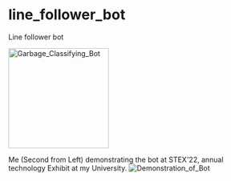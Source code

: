 # line_follower_bot
Line follower bot

<img src="https://user-images.githubusercontent.com/76748505/194532682-078ccc6a-8b73-4dcb-8e10-b11cbfd06ba3.JPG" alt="Garbage_Classifying_Bot" width="200"/>

Me (Second from Left) demonstrating the bot at STEX'22, annual technology Exhibit at my University.
![Demonstration_of_Bot](https://user-images.githubusercontent.com/76748505/194536346-63116d81-4446-4606-a2a1-fb636123d5cd.jpg)
